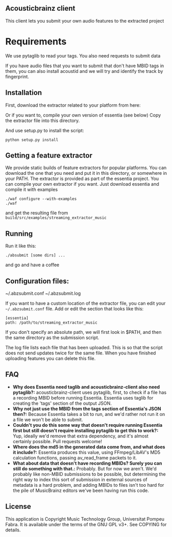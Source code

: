 Acousticbrainz client
---------------------

This client lets you submit your own audio features to the extracted project

Requirements
============

We use pytaglib to read your tags.
You also need requests to submit data

If you have audio files that you want to submit that don't have
MBID tags in them, you can also install acoustid and we will try
and identify the track by fingerprint.

Installation
------------

First, download the extractor related to your platform from here:

Or if you want to, compile your own version of essentia (see below)
Copy the extractor file into this directory.

And use setup.py to install the script:

    python setup.py install


Getting a feature extractor
---------------------------
We provide static builds of feature extractors for popular platforms. You can
download the one that you need and put it in this directory, or somewhere in
your PATH.
The extractor is provided as part of the essentia project. You can compile
your own extractor if you want. Just download essentia and compile it with examples

    ./waf configure --with-examples
    ./waf

and get the resulting file from `build/src/examples/streaming_extractor_music`

Running
-------

Run it like this:

    ./absubmit [some dirs] ...

and go and have a coffee

Configuration files:
-------------------

~/.abzsubmit.conf
~/.abzsubmit.log

If you want to have a custom location of the extractor file, you can edit your
`~/.abzsubmit.conf` file. Add or edit the section that looks like this:

```
[essentia]
path: /path/to/streaming_extractor_music
```

If you don't specify an absolute path, we will first look in $PATH, and then
the same directory as the submission script.

The log file lists each file that has been uploaded. This is so that the script
does not send updates twice for the same file. When you have finished uploading
features you can delete this file.

FAQ
---

* __Why does Essentia need taglib and acousticbrainz-client also need pytaglib?:__ acousticbrainz-client uses pytaglib, first, to check if a file has a recording MBID before running Essentia. Essentia uses taglib for creating the 'tags' section of the output JSON.
* __Why not just use the MBID from the tags section of Essentia's JSON then?:__ Because Essentia takes a bit to run, and we'd rather not run it on a file we won't be able to submit.
* __Couldn't you do this some way that doesn't require running Essentia first but still doesn't require installing pytaglib to get this to work?:__ Yup, ideally we'd remove that extra dependency, and it's almost certainly possible. Pull requests welcome!
* __Where does the md5 in the generated data come from, and what does it include?:__ Essentia produces this value, using FFmpeg/LibAV's MD5 calculation functions, passing av\_read\_frame packets to it.
* __What about data that doesn't have recording MBIDs? Surely you can still do something with that.:__ Probably. But for now we aren't. We'd probably like non-MBID submissions to be possible, but determining the right way to index this sort of submission in external sources of metadata is a hard problem, and adding MBIDs to files isn't too hard for the pile of MusicBrainz editors we've been having run this code.

License
-------
This application is Copyright Music Technology Group, Universitat Pompeu Fabra.
It is available under the terms of the GNU GPL v3+. See COPYING for details.
